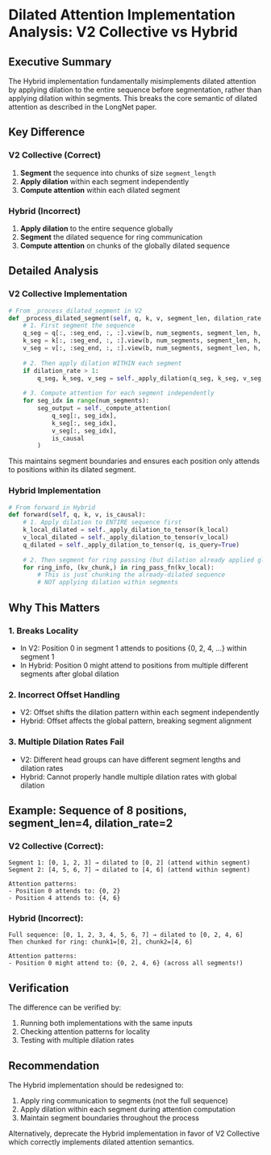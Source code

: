 # Dilated Attention Implementation Analysis: V2 Collective vs Hybrid

## Executive Summary

The Hybrid implementation fundamentally misimplements dilated attention by applying dilation to the entire sequence before segmentation, rather than applying dilation within segments. This breaks the core semantic of dilated attention as described in the LongNet paper.

## Key Difference

### V2 Collective (Correct)
1. **Segment** the sequence into chunks of size `segment_length`
2. **Apply dilation** within each segment independently
3. **Compute attention** within each dilated segment

### Hybrid (Incorrect)
1. **Apply dilation** to the entire sequence globally
2. **Segment** the dilated sequence for ring communication
3. **Compute attention** on chunks of the globally dilated sequence

## Detailed Analysis

### V2 Collective Implementation

```python
# From _process_dilated_segment in V2
def _process_dilated_segment(self, q, k, v, segment_len, dilation_rate, offset, is_causal):
    # 1. First segment the sequence
    q_seg = q[:, :seg_end, :, :].view(b, num_segments, segment_len, h, d)
    k_seg = k[:, :seg_end, :, :].view(b, num_segments, segment_len, h, d)
    v_seg = v[:, :seg_end, :, :].view(b, num_segments, segment_len, h, d)
    
    # 2. Then apply dilation WITHIN each segment
    if dilation_rate > 1:
        q_seg, k_seg, v_seg = self._apply_dilation(q_seg, k_seg, v_seg, dilation_rate, offset)
    
    # 3. Compute attention for each segment independently
    for seg_idx in range(num_segments):
        seg_output = self._compute_attention(
            q_seg[:, seg_idx],
            k_seg[:, seg_idx], 
            v_seg[:, seg_idx],
            is_causal
        )
```

This maintains segment boundaries and ensures each position only attends to positions within its dilated segment.

### Hybrid Implementation  

```python
# From forward in Hybrid
def forward(self, q, k, v, is_causal):
    # 1. Apply dilation to ENTIRE sequence first
    k_local_dilated = self._apply_dilation_to_tensor(k_local)
    v_local_dilated = self._apply_dilation_to_tensor(v_local)
    q_dilated = self._apply_dilation_to_tensor(q, is_query=True)
    
    # 2. Then segment for ring passing (but dilation already applied globally!)
    for ring_info, (kv_chunk,) in ring_pass_fn(kv_local):
        # This is just chunking the already-dilated sequence
        # NOT applying dilation within segments
```

## Why This Matters

### 1. Breaks Locality
- In V2: Position 0 in segment 1 attends to positions {0, 2, 4, ...} within segment 1
- In Hybrid: Position 0 might attend to positions from multiple different segments after global dilation

### 2. Incorrect Offset Handling
- V2: Offset shifts the dilation pattern within each segment independently
- Hybrid: Offset affects the global pattern, breaking segment alignment

### 3. Multiple Dilation Rates Fail
- V2: Different head groups can have different segment lengths and dilation rates
- Hybrid: Cannot properly handle multiple dilation rates with global dilation

## Example: Sequence of 8 positions, segment_len=4, dilation_rate=2

### V2 Collective (Correct):
```
Segment 1: [0, 1, 2, 3] → dilated to [0, 2] (attend within segment)
Segment 2: [4, 5, 6, 7] → dilated to [4, 6] (attend within segment)

Attention patterns:
- Position 0 attends to: {0, 2}
- Position 4 attends to: {4, 6}
```

### Hybrid (Incorrect):
```
Full sequence: [0, 1, 2, 3, 4, 5, 6, 7] → dilated to [0, 2, 4, 6]
Then chunked for ring: chunk1=[0, 2], chunk2=[4, 6]

Attention patterns:
- Position 0 might attend to: {0, 2, 4, 6} (across all segments!)
```

## Verification

The difference can be verified by:
1. Running both implementations with the same inputs
2. Checking attention patterns for locality
3. Testing with multiple dilation rates

## Recommendation

The Hybrid implementation should be redesigned to:
1. Apply ring communication to segments (not the full sequence)
2. Apply dilation within each segment during attention computation
3. Maintain segment boundaries throughout the process

Alternatively, deprecate the Hybrid implementation in favor of V2 Collective which correctly implements dilated attention semantics.